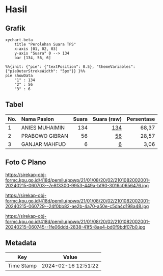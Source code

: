 # Hasil

## Grafik

```mermaid
xychart-beta
    title "Perolehan Suara TPS"
    x-axis [01, 02, 03]
    y-axis "Suara" 0 --> 134
    bar [134, 56, 6]
```

```mermaid
%%{init: {"pie": {"textPosition": 0.5}, "themeVariables": {"pieOuterStrokeWidth": "5px"}} }%%
pie showData
    "1" : 134
    "2" : 56
    "3" : 6
```

## Tabel

| No. | Nama Paslon    | Suara | Suara (raw) | Persentase |
|:--- |:-------------- | -----:| -----------:| ----------:|
| 1   | ANIES MUHAIMIN | 134   | [134][p-1]  | 68,37      |
| 2   | PRABOWO GIBRAN | 56    | [56][p-2]   | 28,57      |
| 3   | GANJAR MAHFUD  | 6     | [6][p-3]    | 3,06       |


[p-1]: https://github.com/gigit-pemilu/pemilu-2024-21-kepulauan-riau/blob/main/pilpres/hitung-suara/sub/21-kepulauan-riau/sub/01-bintan/sub/08-teluk-bintan/sub/2002-pangkil/sub/001-tps/sub/paslon-1.txt
[p-2]: https://github.com/gigit-pemilu/pemilu-2024-21-kepulauan-riau/blob/main/pilpres/hitung-suara/sub/21-kepulauan-riau/sub/01-bintan/sub/08-teluk-bintan/sub/2002-pangkil/sub/001-tps/sub/paslon-2.txt
[p-3]: https://github.com/gigit-pemilu/pemilu-2024-21-kepulauan-riau/blob/main/pilpres/hitung-suara/sub/21-kepulauan-riau/sub/01-bintan/sub/08-teluk-bintan/sub/2002-pangkil/sub/001-tps/sub/paslon-3.txt

## Foto C Plano

https://sirekap-obj-formc.kpu.go.id/418d/pemilu/ppwp/21/01/08/20/02/2101082002001-20240215-060703--7e8f3300-9953-449a-bf90-3016c0656476.jpg

https://sirekap-obj-formc.kpu.go.id/418d/pemilu/ppwp/21/01/08/20/02/2101082002001-20240215-060729--24f0bb82-ae2b-4a70-a50e-c5da4d198a48.jpg

https://sirekap-obj-formc.kpu.go.id/418d/pemilu/ppwp/21/01/08/20/02/2101082002001-20240215-060745--1fe06ddd-2838-41f5-8ae4-bd0f9bdf07b0.jpg


## Metadata

| Key        | Value               |
| ---------- | ------------------- |
| Time Stamp | 2024-02-16 12:51:22 |



